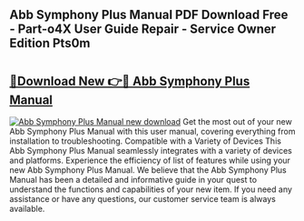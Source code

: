 ## Abb Symphony Plus Manual PDF Download Free - Part-o4X User Guide Repair - Service Owner Edition Pts0m

# <h2><a href="http://bc28973.oget.top/?id=Abb+Symphony+Plus+Manual">🔗Download New 👉🔴 Abb Symphony Plus Manual</a></h2>

[![Abb Symphony Plus Manual new download](https://i.imgur.com/5g1atiW.png)](http://bc28973.oget.top/?id=Abb+Symphony+Plus+Manual)
Get the most out of your new Abb Symphony Plus Manual with this user manual, covering everything from installation to troubleshooting. Compatible with a Variety of Devices This Abb Symphony Plus Manual seamlessly integrates with a variety of devices and platforms. Experience the efficiency of list of features while using your new Abb Symphony Plus Manual. We believe that the Abb Symphony Plus Manual has been a detailed and informative guide in your quest to understand the functions and capabilities of your new item. If you need any assistance or have any questions, our customer service team is always available.
